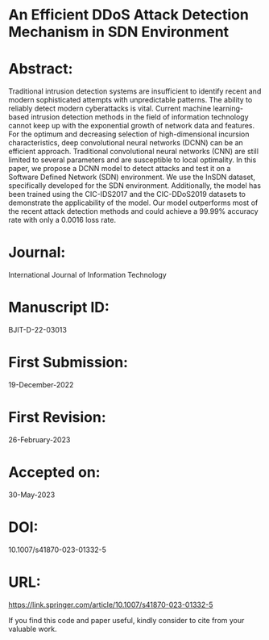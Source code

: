 # An Efficient DDoS Attack Detection Mechanism in SDN Environment

# Abstract:
Traditional intrusion detection systems are insufficient to identify recent and modern sophisticated attempts with unpredictable patterns. The ability to reliably detect modern cyberattacks is vital. Current machine learning-based intrusion detection methods in the field of information technology cannot keep up with the exponential growth of network data and features. For the optimum and decreasing selection of high-dimensional incursion characteristics, deep convolutional neural networks (DCNN) can be an efficient approach. Traditional convolutional neural networks (CNN) are still limited to several parameters and are susceptible to local optimality. In this paper, we propose a DCNN model to detect attacks and test it on a Software Defined Network (SDN) environment. We use the InSDN dataset, specifically developed for the SDN environment. Additionally, the model has been trained using the CIC-IDS2017 and the CIC-DDoS2019 datasets to demonstrate the applicability of the model. Our model outperforms most of the recent attack detection methods and could achieve a 99.99% accuracy rate with only a 0.0016 loss rate.

# Journal:
International Journal of Information Technology

# Manuscript ID:
BJIT-D-22-03013

# First Submission:
19-December-2022

# First Revision:
26-February-2023

# Accepted on:
30-May-2023

# DOI:
10.1007/s41870-023-01332-5

# URL:
https://link.springer.com/article/10.1007/s41870-023-01332-5


If you find this code and paper useful, kindly consider to cite from your valuable work.
